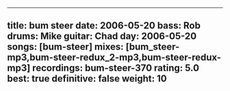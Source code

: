 
---
title: bum steer
date: 2006-05-20
bass:	Rob
drums:	Mike
guitar:	Chad
day: 2006-05-20
songs: [bum-steer]
mixes: [bum_steer-mp3,bum-steer-redux_2-mp3,bum-steer-redux-mp3]
recordings: bum-steer-370
rating: 5.0
best: true
definitive: false
weight: 10
---
